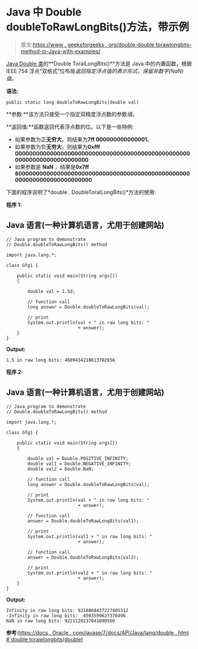# Java 中 Double doubleToRawLongBits()方法，带示例

> 原文:[https://www . geeksforgeeks . org/double-double torawlongbits-method-in-Java-with-examples/](https://www.geeksforgeeks.org/double-doubletorawlongbits-method-in-java-with-examples/)

[Java Double 类](https://www.geeksforgeeks.org/java-lang-double-class-java/)的**Double ToralLongBits()**方法是 Java 中的内置函数，根据 IEEE 754 浮点“双格式”位布局*返回指定浮点值的表示形式，保留非数字(NaN)值。*

**语法:**

```
public static long doubleToRawLongBits(double val)

```

**参数:**该方法只接受一个指定双精度浮点数的参数*值*。

**返回值:**函数返回代表浮点数的位。以下是一些特例:

*   如果参数为正**无穷大**，则结果为**7ff 000000000000001**。
*   如果参数为负**无穷大**，则结果为**0xfff 00000000000000000000000000000000000000000000000000000000000000000000000**
*   如果参数是 **NaN** ，结果是**0x7ff 800000000000000000000000000000000000000000000000000000000000000000000000**

下面的程序说明了*double . DoubleToralLongBits()*方法的使用:

**程序 1:**

## Java 语言(一种计算机语言，尤用于创建网站)

```
// Java program to demonstrate
// Double.doubleToRawLongBits() method

import java.lang.*;

class Gfg1 {

    public static void main(String args[])
    {

        double val = 1.5d;

        // function call
        long answer = Double.doubleToRawLongBits(val);

        // print
        System.out.println(val + " in raw long bits: "
                           + answer);
    }
}
```

**Output:** 

```
1.5 in raw long bits: 4609434218613702656

```

**程序 2:**

## Java 语言(一种计算机语言，尤用于创建网站)

```
// Java program to demonstrate
// Double.doubleToRawLongBits() method

import java.lang.*;

class Gfg1 {

    public static void main(String args[])
    {

        double val = Double.POSITIVE_INFINITY;
        double val1 = Double.NEGATIVE_INFINITY;
        double val2 = Double.NaN;

        // function call
        long answer = Double.doubleToRawLongBits(val);

        // print
        System.out.println(val + " in raw long bits: "
                           + answer);

        // function call
        answer = Double.doubleToRawLongBits(val1);

        // print
        System.out.println(val1 + " in raw long bits: "
                           + answer);

        // function call
        answer = Double.doubleToRawLongBits(val2);

        // print
        System.out.println(val2 + " in raw long bits: "
                           + answer);
    }
}
```

**Output:** 

```
Infinity in raw long bits: 9218868437227405312
-Infinity in raw long bits: -4503599627370496
NaN in raw long bits: 9221120237041090560

```

**参考:**[https://docs . Oracle . com/javase/7/docs/API/Java/lang/double . html # double torawlongbits(double)](https://docs.oracle.com/javase/7/docs/api/java/lang/Double.html#doubleToRawLongBits(double))